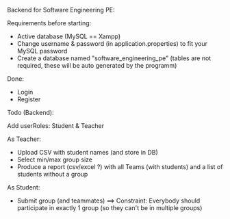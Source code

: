 Backend for Software Engineering PE:

Requirements before starting:
- Active database (MySQL == Xampp)
- Change username & password (in application.properties) to fit your MySQL password
- Create a database named "software_engineering_pe" (tables are not required, these will be auto generated by the programm)

Done:
- Login
- Register

Todo (Backend):

Add userRoles: Student & Teacher

As Teacher:
- Upload CSV with student names (and store in DB)
- Select min/max group size
- Produce a report (csv/excel ?) with all Teams (with students) and a list of students without a group

As Student:
- Submit group (and teammates) ==> Constraint: Everybody should participate in exactly 1 group (so they can't be in multiple groups)